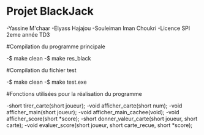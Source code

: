 Projet BlackJack 
=================

-Yassine M'chaar
-Elyass Hajajou
-Souleiman Iman Choukri
-Licence SPI 2eme année
TD3

#Compilation du programme principale

-$ make clean
-$ make res_black

#Compilation du fichier test


-$ make clean
-$ make test.exe

#Fonctions utilisées pour la réalisation du programme

-short tirer_carte(short joueur);
-void afficher_carte(short num);
-void afficher_main(short joueur);
-void afficher_main_cachee(void);
-void afficher_score(short *score);
-short donner_valeur_carte(short joueur, short carte);
-void evaluer_score(short joueur, short carte_recue, short *score);



